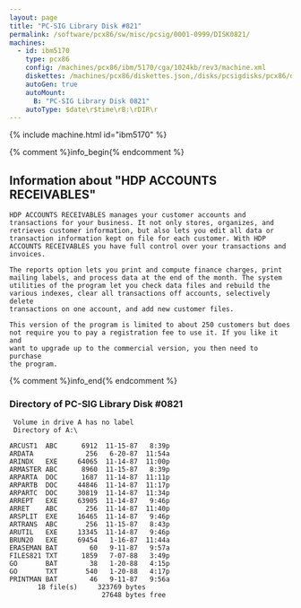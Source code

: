 ```yaml
---
layout: page
title: "PC-SIG Library Disk #821"
permalink: /software/pcx86/sw/misc/pcsig/0001-0999/DISK0821/
machines:
  - id: ibm5170
    type: pcx86
    config: /machines/pcx86/ibm/5170/cga/1024kb/rev3/machine.xml
    diskettes: /machines/pcx86/diskettes.json,/disks/pcsigdisks/pcx86/diskettes.json
    autoGen: true
    autoMount:
      B: "PC-SIG Library Disk 0821"
    autoType: $date\r$time\rB:\rDIR\r
---
```


{% include machine.html id="ibm5170" %}

{% comment %}info_begin{% endcomment %}

## Information about "HDP ACCOUNTS RECEIVABLES"

    HDP ACCOUNTS RECEIVABLES manages your customer accounts and
    transactions for your business. It not only stores, organizes, and
    retrieves customer information, but also lets you edit all data or
    transaction information kept on file for each customer. With HDP
    ACCOUNTS RECEIVABLES you have full control over your transactions and
    invoices.
    
    The reports option lets you print and compute finance charges, print
    mailing labels, and process data at the end of the month. The system
    utilities of the program let you check data files and rebuild the
    various indexes, clear all transactions off accounts, selectively delete
    transactions on one account, and add new customer files.
    
    This version of the program is limited to about 250 customers but does
    not require you to pay a registration fee to use it. If you like it and
    want to upgrade up to the commercial version, you then need to purchase
    the program.
{% comment %}info_end{% endcomment %}


### Directory of PC-SIG Library Disk #0821

     Volume in drive A has no label
     Directory of A:\

    ARCUST1  ABC      6912  11-15-87   8:39p
    ARDATA             256   6-20-87  11:54a
    ARINDX   EXE     64065  11-14-87  11:00p
    ARMASTER ABC      8960  11-15-87   8:39p
    ARPARTA  DOC      1687  11-14-87  11:11p
    ARPARTB  DOC     44846  11-14-87  11:17p
    ARPARTC  DOC     30819  11-14-87  11:34p
    ARREPT   EXE     63905  11-14-87   9:46p
    ARRET    ABC       256  11-14-87  11:40p
    ARSPLIT  EXE     16465  11-14-87   9:46p
    ARTRANS  ABC       256  11-15-87   8:43p
    ARUTIL   EXE     13345  11-14-87   9:46p
    BRUN20   EXE     69454   1-16-87  11:44a
    ERASEMAN BAT        60   9-11-87   9:57a
    FILES821 TXT      1859   7-07-88   3:49p
    GO       BAT        38   1-20-88   4:15p
    GO       TXT       540   1-20-88   4:17p
    PRINTMAN BAT        46   9-11-87   9:56a
           18 file(s)     323769 bytes
                           27648 bytes free
